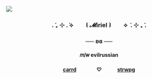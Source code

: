 <img src="https://i.postimg.cc/3WMgpYVB/c538bad2-bf55-4366-8b5f-abf3a049c049.jpg" h3>
<h3 align="center">. ݁₊ ⊹ . ݁⟡ ㅤㅤ꒰ 𝓜iriel ꒱ㅤㅤ ⟡ ݁ . ⊹ ₊ ݁.</h3>
<h3 align="center">── ʚɞ ──</h3>
<h4 align="center">𝑚/𝑤 evilrussian</h4>
<h4 align="center"><a href="https://dance2thisbeat.carrd.co/" target="_blank">carrd</a> ㅤㅤㅤㅤ♡ ㅤㅤㅤ<a href="https://whotfismiriel.straw.page/" target="_blank">strwpg</a> 
